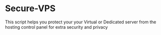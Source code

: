 # Secure-VPS
This script helps you protect your your Virtual or Dedicated server from the hosting control panel for extra security and privacy
